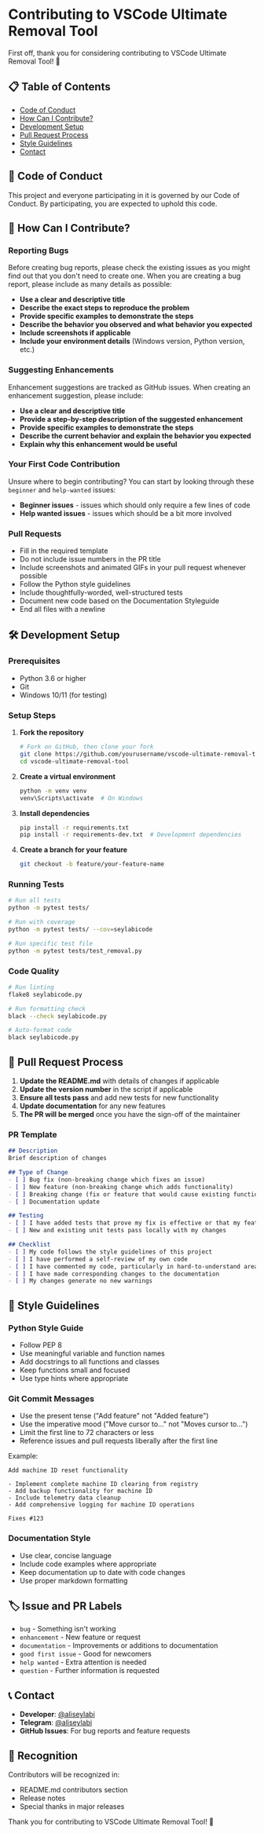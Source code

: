 # Contributing to VSCode Ultimate Removal Tool

First off, thank you for considering contributing to VSCode Ultimate Removal Tool! 🎉

## 📋 Table of Contents

- [Code of Conduct](#code-of-conduct)
- [How Can I Contribute?](#how-can-i-contribute)
- [Development Setup](#development-setup)
- [Pull Request Process](#pull-request-process)
- [Style Guidelines](#style-guidelines)
- [Contact](#contact)

## 🤝 Code of Conduct

This project and everyone participating in it is governed by our Code of Conduct. By participating, you are expected to uphold this code.

## 🚀 How Can I Contribute?

### Reporting Bugs

Before creating bug reports, please check the existing issues as you might find out that you don't need to create one. When you are creating a bug report, please include as many details as possible:

- **Use a clear and descriptive title**
- **Describe the exact steps to reproduce the problem**
- **Provide specific examples to demonstrate the steps**
- **Describe the behavior you observed and what behavior you expected**
- **Include screenshots if applicable**
- **Include your environment details** (Windows version, Python version, etc.)

### Suggesting Enhancements

Enhancement suggestions are tracked as GitHub issues. When creating an enhancement suggestion, please include:

- **Use a clear and descriptive title**
- **Provide a step-by-step description of the suggested enhancement**
- **Provide specific examples to demonstrate the steps**
- **Describe the current behavior and explain the behavior you expected**
- **Explain why this enhancement would be useful**

### Your First Code Contribution

Unsure where to begin contributing? You can start by looking through these `beginner` and `help-wanted` issues:

- **Beginner issues** - issues which should only require a few lines of code
- **Help wanted issues** - issues which should be a bit more involved

### Pull Requests

- Fill in the required template
- Do not include issue numbers in the PR title
- Include screenshots and animated GIFs in your pull request whenever possible
- Follow the Python style guidelines
- Include thoughtfully-worded, well-structured tests
- Document new code based on the Documentation Styleguide
- End all files with a newline

## 🛠️ Development Setup

### Prerequisites

- Python 3.6 or higher
- Git
- Windows 10/11 (for testing)

### Setup Steps

1. **Fork the repository**
   ```bash
   # Fork on GitHub, then clone your fork
   git clone https://github.com/yourusername/vscode-ultimate-removal-tool.git
   cd vscode-ultimate-removal-tool
   ```

2. **Create a virtual environment**
   ```bash
   python -m venv venv
   venv\Scripts\activate  # On Windows
   ```

3. **Install dependencies**
   ```bash
   pip install -r requirements.txt
   pip install -r requirements-dev.txt  # Development dependencies
   ```

4. **Create a branch for your feature**
   ```bash
   git checkout -b feature/your-feature-name
   ```

### Running Tests

```bash
# Run all tests
python -m pytest tests/

# Run with coverage
python -m pytest tests/ --cov=seylabicode

# Run specific test file
python -m pytest tests/test_removal.py
```

### Code Quality

```bash
# Run linting
flake8 seylabicode.py

# Run formatting check
black --check seylabicode.py

# Auto-format code
black seylabicode.py
```

## 📝 Pull Request Process

1. **Update the README.md** with details of changes if applicable
2. **Update the version number** in the script if applicable
3. **Ensure all tests pass** and add new tests for new functionality
4. **Update documentation** for any new features
5. **The PR will be merged** once you have the sign-off of the maintainer

### PR Template

```markdown
## Description
Brief description of changes

## Type of Change
- [ ] Bug fix (non-breaking change which fixes an issue)
- [ ] New feature (non-breaking change which adds functionality)
- [ ] Breaking change (fix or feature that would cause existing functionality to not work as expected)
- [ ] Documentation update

## Testing
- [ ] I have added tests that prove my fix is effective or that my feature works
- [ ] New and existing unit tests pass locally with my changes

## Checklist
- [ ] My code follows the style guidelines of this project
- [ ] I have performed a self-review of my own code
- [ ] I have commented my code, particularly in hard-to-understand areas
- [ ] I have made corresponding changes to the documentation
- [ ] My changes generate no new warnings
```

## 🎨 Style Guidelines

### Python Style Guide

- Follow PEP 8
- Use meaningful variable and function names
- Add docstrings to all functions and classes
- Keep functions small and focused
- Use type hints where appropriate

### Git Commit Messages

- Use the present tense ("Add feature" not "Added feature")
- Use the imperative mood ("Move cursor to..." not "Moves cursor to...")
- Limit the first line to 72 characters or less
- Reference issues and pull requests liberally after the first line

Example:
```
Add machine ID reset functionality

- Implement complete machine ID clearing from registry
- Add backup functionality for machine ID
- Include telemetry data cleanup
- Add comprehensive logging for machine ID operations

Fixes #123
```

### Documentation Style

- Use clear, concise language
- Include code examples where appropriate
- Keep documentation up to date with code changes
- Use proper markdown formatting

## 🏷️ Issue and PR Labels

- `bug` - Something isn't working
- `enhancement` - New feature or request
- `documentation` - Improvements or additions to documentation
- `good first issue` - Good for newcomers
- `help wanted` - Extra attention is needed
- `question` - Further information is requested

## 📞 Contact

- **Developer**: [@aliseylabi](https://t.me/aliseylabi)
- **Telegram**: [@aliseylabi](https://t.me/aliseylabi)
- **GitHub Issues**: For bug reports and feature requests

## 🙏 Recognition

Contributors will be recognized in:
- README.md contributors section
- Release notes
- Special thanks in major releases

Thank you for contributing to VSCode Ultimate Removal Tool! 🚀
